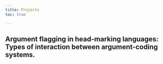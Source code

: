 ```yaml
---
title: Projects
toc: true

---
```


## Argument flagging in head-marking languages: Types of interaction between argument-coding systems.

<!--more-->

